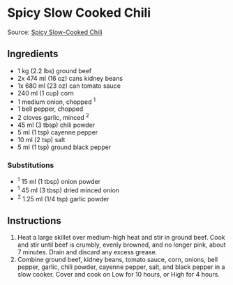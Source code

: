 # Spicy Slow Cooked Chili

Source: [Spicy Slow-Cooked Chili](http://allrecipes.com/recipe/223390/spicy-slow-cooked-chili/)

## Ingredients
* 1 kg (2.2 lbs) ground beef
* 2x 474 ml (16 oz) cans kidney beans
* 1x 680 ml (23 oz) can tomato sauce
* 240 ml (1 cup) corn
* 1 medium onion, chopped <sup>1</sup>
* 1 bell pepper, chopped
* 2 cloves garlic, minced <sup>2</sup>
* 45 ml (3 tbsp) chili powder
* 5 ml (1 tsp) cayenne pepper
* 10 ml (2 tsp) salt
* 5 ml (1 tsp) ground black pepper

### Substitutions
* <sup>1</sup> 15 ml (1 tbsp) onion powder
* <sup>1</sup> 45 ml (3 tbsp) dried minced onion
* <sup>2</sup> 1.25 ml (1/4 tsp) garlic powder

## Instructions
1. Heat a large skillet over medium-high heat and stir in ground beef. Cook and stir until beef is crumbly, evenly browned, and no longer pink, about 7 minutes. Drain and discard any excess grease.
2. Combine ground beef, kidney beans, tomato sauce, corn, onions, bell pepper, garlic, chili powder, cayenne pepper, salt, and black pepper in a slow cooker. Cover and cook on Low for 10 hours, or High for 4 hours.
